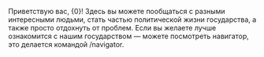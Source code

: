 Приветствую вас, {0}!
Здесь вы можете пообщаться с разными интересными людьми, стать частью политической жизни государства, а также просто отдохнуть от проблем.
Если вы желаете лучше ознакомится с нашим государством — можете посмотреть навигатор, это делается командой /navigator.
